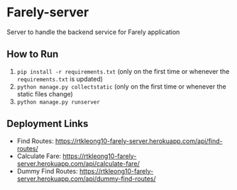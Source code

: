 # Farely-server
Server to handle the backend service for Farely application

## How to Run
1. `pip install -r requirements.txt` (only on the first time or whenever the `requirements.txt` is updated)
2. `python manage.py collectstatic` (only on the first time or whenever the static files change)
3. `python manage.py runserver`

## Deployment Links
- Find Routes: https://rtkleong10-farely-server.herokuapp.com/api/find-routes/
- Calculate Fare: https://rtkleong10-farely-server.herokuapp.com/api/calculate-fare/
- Dummy Find Routes: https://rtkleong10-farely-server.herokuapp.com/api/dummy-find-routes/